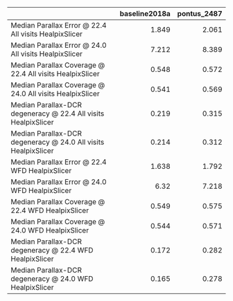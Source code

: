 |                                                                |   baseline2018a |   pontus_2487 |
|:---------------------------------------------------------------|----------------:|--------------:|
| Median Parallax Error @ 22.4 All visits HealpixSlicer          |           1.849 |         2.061 |
| Median Parallax Error @ 24.0 All visits HealpixSlicer          |           7.212 |         8.389 |
| Median Parallax Coverage @ 22.4 All visits HealpixSlicer       |           0.548 |         0.572 |
| Median Parallax Coverage @ 24.0 All visits HealpixSlicer       |           0.541 |         0.569 |
| Median Parallax-DCR degeneracy @ 22.4 All visits HealpixSlicer |           0.219 |         0.315 |
| Median Parallax-DCR degeneracy @ 24.0 All visits HealpixSlicer |           0.214 |         0.312 |
| Median Parallax Error @ 22.4 WFD HealpixSlicer                 |           1.638 |         1.792 |
| Median Parallax Error @ 24.0 WFD HealpixSlicer                 |           6.32  |         7.218 |
| Median Parallax Coverage @ 22.4 WFD HealpixSlicer              |           0.549 |         0.575 |
| Median Parallax Coverage @ 24.0 WFD HealpixSlicer              |           0.544 |         0.571 |
| Median Parallax-DCR degeneracy @ 22.4 WFD HealpixSlicer        |           0.172 |         0.282 |
| Median Parallax-DCR degeneracy @ 24.0 WFD HealpixSlicer        |           0.165 |         0.278 |
